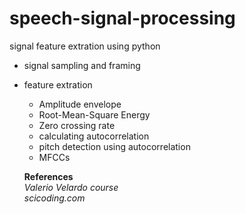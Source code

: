 # speech-signal-processing

signal feature extration using python

* signal sampling and framing 
* feature extration
  * Amplitude envelope
  * Root-Mean-Square Energy
  * Zero crossing rate
  * calculating autocorrelation
  * pitch detection using autocorrelation
  * MFCCs
  
  **References** <br/>
  *Valerio Velardo course* <br/>
  *scicoding.com*
 
  
